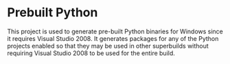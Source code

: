 Prebuilt Python
===============

This project is used to generate pre-built Python binaries for Windows since
it requires Visual Studio 2008. It generates packages for any of the Python
projects enabled so that they may be used in other superbuilds without
requiring Visual Studio 2008 to be used for the entire build.
